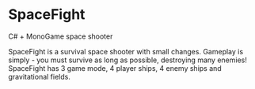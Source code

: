 # SpaceFight
C# + MonoGame space shooter

SpaceFight is a survival space shooter with small changes.
Gameplay is simply - you must survive as long as possible, destroying many enemies!
SpaceFight has 3 game mode, 4 player ships, 4 enemy ships and gravitational fields.
